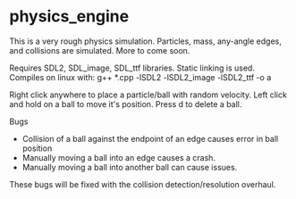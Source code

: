 # physics_engine
This is a very rough physics simulation. Particles, mass, any-angle edges, and collisions are simulated. More to come soon.

Requires SDL2, SDL_image, SDL_ttf libraries. Static linking is used.
Compiles on linux with:
g++ *.cpp -lSDL2 -lSDL2_image -lSDL2_ttf -o a

Right click anywhere to place a particle/ball with random velocity. Left click and hold on a ball to move it's position. Press d to delete a ball.

Bugs
- Collision of a ball against the endpoint of an edge causes error in ball position
- Manually moving a ball into an edge causes a crash.
- Manually moving a ball into another ball can cause issues.

These bugs will be fixed with the collision detection/resolution overhaul.
